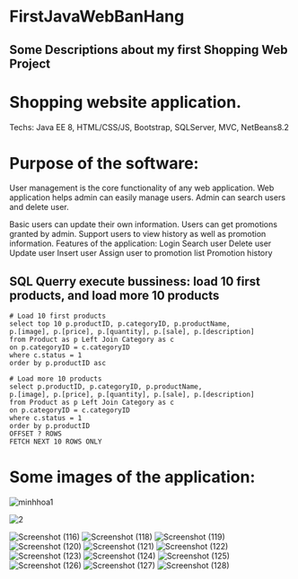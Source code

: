 # FirstJavaWebBanHang

## Some Descriptions about my first Shopping Web Project

# Shopping website application.

Techs: Java EE 8, HTML/CSS/JS, Bootstrap, SQLServer, MVC, NetBeans8.2

# Purpose of the software:
  User management is the core functionality of any web application.
  Web application helps admin can easily manage users.
  Admin can search users and delete user.

  Basic users can update their own information.
  Users can get promotions granted by admin.
  Support users to view history as well as promotion information.
  Features of the application:
  Login
  Search user
  Delete user
  Update user
  Insert user
  Assign user to promotion list
  Promotion history

## SQL Querry execute bussiness: load 10 first products, and load more 10 products
	# Load 10 first products
	select top 10 p.productID, p.categoryID, p.productName,
	p.[image], p.[price], p.[quantity], p.[sale], p.[description]
	from Product as p Left Join Category as c
	on p.categoryID = c.categoryID
	where c.status = 1
	order by p.productID asc
	
	# Load more 10 products
	select p.productID, p.categoryID, p.productName,
	p.[image], p.[price], p.[quantity], p.[sale], p.[description]
	from Product as p Left Join Category as c
	on p.categoryID = c.categoryID
	where c.status = 1
	order by p.productID
	OFFSET ? ROWS
	FETCH NEXT 10 ROWS ONLY
  
 # Some images of the application:
 ![minhhoa1](https://user-images.githubusercontent.com/65969192/128896708-53e9ff79-f6a1-4102-a262-c3d57926ba06.png)
 
![2](https://user-images.githubusercontent.com/65969192/128896370-356d4d6c-4662-4b36-acc7-97fe543fd0b7.png)


![Screenshot (116)](https://user-images.githubusercontent.com/65969192/128896887-3789e1cd-d91f-41fb-95ce-b3123673f747.png)
![Screenshot (118)](https://user-images.githubusercontent.com/65969192/128896916-d03337f2-f5f7-4c42-a260-c49c2357fd72.png)
![Screenshot (119)](https://user-images.githubusercontent.com/65969192/128896943-8a0bcfc4-43d2-4aed-92fe-d4e26a505f4a.png)
![Screenshot (120)](https://user-images.githubusercontent.com/65969192/128897019-82946580-45d4-41ed-9609-a4b05dffd8fd.png)
![Screenshot (121)](https://user-images.githubusercontent.com/65969192/128897028-41ca58e0-cd8f-4ad1-b820-c38b23bcd226.png)
![Screenshot (122)](https://user-images.githubusercontent.com/65969192/128897033-effd57be-dc7e-4137-b3fc-3e00a898eed3.png)
![Screenshot (123)](https://user-images.githubusercontent.com/65969192/128897038-c8d387f7-b98a-406e-ac3e-19491e67c0ea.png)
![Screenshot (124)](https://user-images.githubusercontent.com/65969192/128897043-ca67e42a-a3b0-4da8-8b85-ef8fe84bd719.png)
![Screenshot (125)](https://user-images.githubusercontent.com/65969192/128897045-d8b37719-8812-4615-ab07-4a1c7fc8af2a.png)
![Screenshot (126)](https://user-images.githubusercontent.com/65969192/128897048-b5dafe93-d0f5-47d6-b95a-30c4d7884da8.png)
![Screenshot (127)](https://user-images.githubusercontent.com/65969192/128897051-3fa59ac9-940c-4935-ad6e-59af78e33530.png)
![Screenshot (128)](https://user-images.githubusercontent.com/65969192/128897054-d3e0a51d-9e4d-4613-bc3c-9ea9e96d2f84.png)





